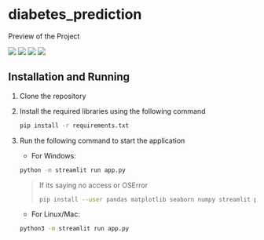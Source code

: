# diabetes_prediction

Preview of the Project

![](images/1.PNG)
![](images/2.PNG)
![](images/3.PNG)
![](images/4.PNG)

## Installation and Running

1. Clone the repository
2. Install the required libraries using the following command

    ```bash
    pip install -r requirements.txt
    ```

3. Run the following command to start the application

    - For Windows:

    ```bash
    python -m streamlit run app.py
    ```
    > If its saying no access or OSError
    > ```bash
    > pip install --user pandas matplotlib seaborn numpy streamlit plotly scikit-learn
    > ```

    - For Linux/Mac:

    ```bash
    python3 -m streamlit run app.py
    ```

